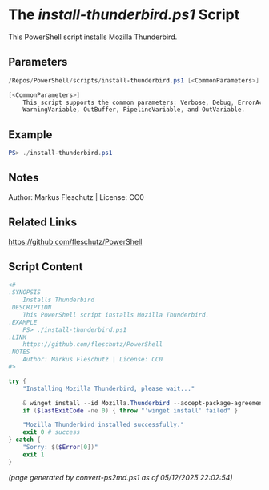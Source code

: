 The *install-thunderbird.ps1* Script
===========================

This PowerShell script installs Mozilla Thunderbird.

Parameters
----------
```powershell
/Repos/PowerShell/scripts/install-thunderbird.ps1 [<CommonParameters>]

[<CommonParameters>]
    This script supports the common parameters: Verbose, Debug, ErrorAction, ErrorVariable, WarningAction, 
    WarningVariable, OutBuffer, PipelineVariable, and OutVariable.
```

Example
-------
```powershell
PS> ./install-thunderbird.ps1

```

Notes
-----
Author: Markus Fleschutz | License: CC0

Related Links
-------------
https://github.com/fleschutz/PowerShell

Script Content
--------------
```powershell
<#
.SYNOPSIS
	Installs Thunderbird
.DESCRIPTION
	This PowerShell script installs Mozilla Thunderbird.
.EXAMPLE
	PS> ./install-thunderbird.ps1
.LINK
	https://github.com/fleschutz/PowerShell
.NOTES
	Author: Markus Fleschutz | License: CC0
#>

try {
	"Installing Mozilla Thunderbird, please wait..."

	& winget install --id Mozilla.Thunderbird --accept-package-agreements --accept-source-agreements
	if ($lastExitCode -ne 0) { throw "'winget install' failed" }

	"Mozilla Thunderbird installed successfully."
	exit 0 # success
} catch {
	"Sorry: $($Error[0])"
	exit 1
}
```

*(page generated by convert-ps2md.ps1 as of 05/12/2025 22:02:54)*
